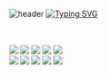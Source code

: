 ![header](https://capsule-render.vercel.app/api?type=blur&color=4fd700&height=300&section=header&text=👽&fontSize=90)
<a href="https://git.io/typing-svg"><img src="https://readme-typing-svg.demolab.com?font=Fira+Code&pause=1000&color=4FD700&width=435&lines=hello%2C+im+Bualapha" alt="Typing SVG" /></a><br>
<br>
<br>
<div style="margin: ; text-align: left;" "text-align: left;"> <img src="https://img.shields.io/badge/Javascript-F7DF1E?style=flat-square&logo=Javascript&logoColor=white">
      <img src="https://img.shields.io/badge/React-61DAFB?style=flat-square&logo=React&logoColor=white">
      <img src="https://img.shields.io/badge/Next.js-000000?style=flat-square&logo=Next.js&logoColor=white">
      <img src="https://img.shields.io/badge/HTML5-E34F26?style=flat-square&logo=HTML5&logoColor=white">
      <img src="https://img.shields.io/badge/CSS3-1572B6?style=flat-square&logo=CSS3&logoColor=white">
      <br/>
      <img src="https://img.shields.io/badge/Vercel-000000?style=flat-square&logo=Vercel&logoColor=white">
      <img src="https://img.shields.io/badge/Eslint-4B32C3?style=flat-square&logo=Eslint&logoColor=white">
      <img src="https://img.shields.io/badge/Prettier-F7B93E?style=flat-square&logo=Prettier&logoColor=white">
      <img src="https://img.shields.io/badge/Figma-F24E1E?style=flat-square&logo=Figma&logoColor=white">
      <img src="https://img.shields.io/badge/Github-181717?style=flat-square&logo=Github&logoColor=white">
      </div>
</div>
